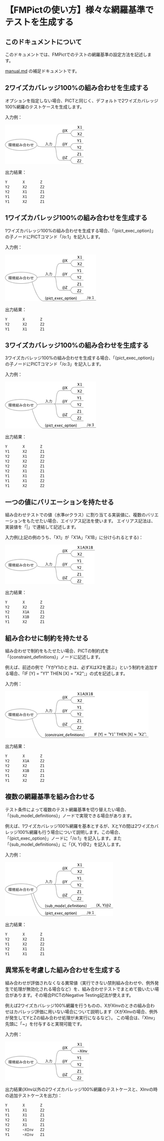 # 【FMPictの使い方】様々な網羅基準でテストを生成する

## このドキュメントについて

このドキュメントでは、FMPictでのテストの網羅基準の設定方法を記述します。

[manual.md](manual.md) の補足ドキュメントです。

## 2ワイズカバレッジ100%の組み合わせを生成する

オプションを指定しない場合、PICTと同じく、デフォルトで2ワイズカバレッジ100%網羅のテストケースを生成します。

入力例：

![c2](image/combinational_2.png)

出力結果：

```
Y       X       Z
Y2      X2      Z2
Y2      X1      Z1
Y1      X1      Z2
Y1      X2      Z1
```

## 1ワイズカバレッジ100%の組み合わせを生成する

1ワイズカバレッジ100%の組み合わせを生成する場合、「{pict_exec_option}」の子ノードにPICTコマンド「/o:1」を記入します。

入力例：

![c2](image/combinational_1.png)

出力結果：

```
Y       X       Z
Y2      X2      Z2
Y1      X1      Z1
```

## 3ワイズカバレッジ100%の組み合わせを生成する

3ワイズカバレッジ100%の組み合わせを生成する場合、「{pict_exec_option}」の子ノードにPICTコマンド「/o:3」を記入します。

入力例：

![c3](image/combinational_3.png)

出力結果：

```
Y       X       Z
Y1      X2      Z1
Y2      X1      Z2
Y2      X2      Z2
Y2      X2      Z1
Y2      X1      Z1
Y1      X1      Z1
Y1      X1      Z2
Y1      X2      Z2
```

## 一つの値にバリエーションを持たせる

組み合わせテストでの値（水準orクラス）に割り当てる実装値に、複数のバリエーションをもたせたい場合、エイリアス記法を使います。
エイリアス記法は、実装値を「|」で連結して記述します。

入力例(上記の例のうち、「X1」が「X1A」「X1B」に分けられるとする)：

![ali](image/combinational_ali.png)

出力結果：

```
Y       X       Z
Y2      X2      Z2
Y2      X1A     Z1
Y1      X1B     Z2
Y1      X2      Z1
```

## 組み合わせに制約を持たせる

組み合わせで制約をもたせたい場合、PICTの制約式を「{constraint_definitions}」ノードに記述します。

例えば、前述の例で「YがY1のときは、必ずXはX2を選ぶ」という制約を追加する場合、「IF [Y] = "Y1" THEN [X] = "X2";」の式を記述します。

入力例：

![con](image/combinational_cn.png)

出力結果：

```
Y       X       Z
Y2      X1A     Z2
Y2      X2      Z1
Y2      X1B     Z1
Y1      X2      Z1
Y1      X2      Z2
```

## 複数の網羅基準を組み合わせる

テスト条件によって複数のテスト網羅基準を切り替えたい場合、「{sub_model_definitions}」ノードで実現できる場合があります。

例えば、1ワイズカバレッジ100%網羅を基本とするが、XとYの間は2ワイズカバレッジ100%網羅も行う場合について説明します。この場合、「{pict_exec_option}」ノードに「/o:1」を記入します。また「{sub_model_definitions}」に「{X, Y}@2」を記入します。

入力例：

![con](image/combinational_m.png)

出力結果：

```
Y       X       Z
Y2      X2      Z1
Y1      X2      Z2
Y2      X1      Z1
Y1      X1      Z1
```

## 異常系を考慮した組み合わせを生成する

組み合わせが評価されなくなる異常値（実行できない禁則組み合わせや、例外発生で処理が無効化される場合など）を、組み合わせテストでまとめて扱いたい場合があります。その場合PICTのNegative Testing記法が使えます。

例えば2ワイズカバレッジ100%網羅を行うものの、XがXInvのときの組み合わせはカバレッジ評価に用いない場合について説明します（XがXInvの場合、例外が発生してYとZの組み合わせ処理が未実行になるなど）。
この場合は、「XInv」先頭に「~」を付与すると実現可能です。

入力例：

![con](image/combinational_nt.png)

出力結果(XInv以外の2ワイズカバレッジ100%網羅のテストケースと、XInvの時の追加テストケースを出力)：

```
Y       X       Z
Y1      X1      Z2
Y1      X1      Z1
Y2      X1      Z2
Y2      X1      Z1
Y2      ~XInv   Z2
Y1      ~XInv   Z1
```


